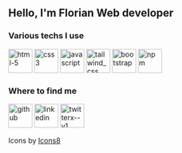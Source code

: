 <h2><strong>Hello, I'm Florian </strong>Web developer</h2>

<h3>Various techs I use</h3>
<img width="48" height="48" src="https://img.icons8.com/fluency/48/html-5.png" alt="html-5"/>
<img width="48" height="48" src="https://img.icons8.com/fluency/48/css3.png" alt="css3"/>
<img width="48" height="48" src="https://img.icons8.com/fluency/48/javascript.png" alt="javascript"/>
<img width="48" height="48" src="https://img.icons8.com/fluency/48/tailwind_css.png" alt="tailwind_css"/>
<img width="48" height="48" src="https://img.icons8.com/fluency/48/bootstrap.png" alt="bootstrap"/>
<img width="48" height="48" src="https://img.icons8.com/color/48/npm.png" alt="npm"/>

<h3>Where to find me</h3>

<a href="https://github.com/FlorianKuca"><img width="48" height="48" src="https://img.icons8.com/fluency/48/github.png" alt="github"/></a>
<a href="https://www.linkedin.com/in/florian-kuca/"><img width="48" height="48" src="https://img.icons8.com/fluency/48/linkedin.png" alt="linkedin"/></a>
<a href="https://x.com/kucci16"><img width="48" height="48" src="https://img.icons8.com/fluency/48/twitterx--v1.png" alt="twitterx--v1"/></a>



<p>Icons by <a href="https://icones8.fr/">Icons8</a></p>